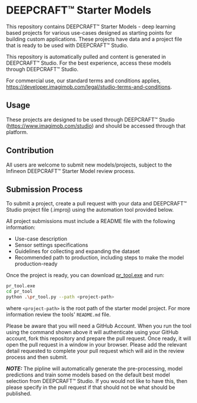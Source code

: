 # DEEPCRAFT™ Starter Models
This repository contains DEEPCRAFT™ Starter Models - deep learning based projects for various use-cases designed as starting points for building custom applications. These projects have data and a project file that is ready to be used with DEEPCRAFT™ Studio.

This repository is automatically pulled and content is generated in DEEPCRAFT™ Studio. For the best experience, access these models through DEEPCRAFT™ Studio.

For commercial use, our standard terms and conditions applies, https://developer.imagimob.com/legal/studio-terms-and-conditions.

## Usage
These projects are designed to be used through DEEPCRAFT™ Studio (https://www.imagimob.com/studio) and should be accessed through that platform.

## Contribution
All users are welcome to submit new models/projects, subject to the Infineon DEEPCRAFT™ Starter Model review process.

## Submission Process
To submit a project, create a pull request with your data and DEEPCRAFT™ Studio project file (.improj) using the automation tool provided below.

All project submissions must include a README file with the following information:
* Use-case description
* Sensor settings specifications
* Guidelines for collecting and expanding the dataset
* Recommended path to production, including steps to make the model production-ready

Once the project is ready, you can download [pr_tool.exe](https://api.imagimob.com/v1/Data/Object/pr_tool.exe) and run:

```bash
pr_tool.exe
cd pr_tool
python .\pr_tool.py --path <project-path>
```

where `<project-path>` is the root path of the starter model project. For more information review the tools' `README.md` file.

Please be aware that you will need a GitHub Account. When you run the tool using the command shown above it will authenticate using your GitHub account, fork this repository and prepare the pull request. Once ready, it will open the pull request in a window in your browser. Please add the relevant detail requested to complete your pull request which will aid in the review process and then submit.

***NOTE:*** The pipline will automatically generate the pre-processing, model predictions and train some models based on the default best model selection from DEEPCRAFT™ Studio. If you would not like to have this, then please specify in the pull request if that should not be what should be published.
